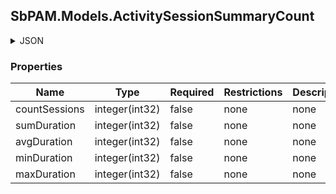 
<h2 id="tocS_SbPAM.Models.ActivitySessionSummaryCount">SbPAM.Models.ActivitySessionSummaryCount</h2>

<a id="schemasbpam.models.activitysessionsummarycount"></a>
<a id="schema_SbPAM.Models.ActivitySessionSummaryCount"></a>
<a id="tocSsbpam.models.activitysessionsummarycount"></a>
<a id="tocssbpam.models.activitysessionsummarycount"></a>

<details><summary>JSON</summary>


```json
{
  "countSessions": 0,
  "sumDuration": 0,
  "avgDuration": 0,
  "minDuration": 0,
  "maxDuration": 0
}

```


</details>

### Properties

|Name|Type|Required|Restrictions|Description|
|---|---|---|---|---|
|countSessions|integer(int32)|false|none|none|
|sumDuration|integer(int32)|false|none|none|
|avgDuration|integer(int32)|false|none|none|
|minDuration|integer(int32)|false|none|none|
|maxDuration|integer(int32)|false|none|none|


